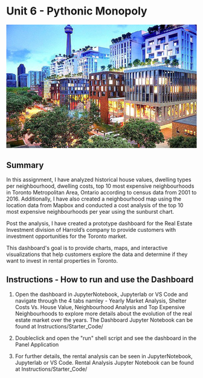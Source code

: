 # Unit 6 - Pythonic Monopoly

![Toronto at night](Instructions/Images/real-estate-in-toronto.jpg)

## Summary

In this assignment, I have analyzed historical house values, dwelling types per neighbourhood, dwelling costs, top 10 most expensive neighbourhoods in Toronto Metropolitan Area, Ontario according to census data from 2001 to 2016. Additionally, I have also created a neighbourhood map using the location data from Mapbox and conducted a cost analysis of the top 10 most expensive neighbourhoods per year using the sunburst chart.

Post the analysis, I have created a prototype dashboard for the Real Estate Investment division of Harrold’s company to provide customers with investment opportunities for the Toronto market. 

This dashboard's goal is to provide charts, maps, and interactive visualizations that help customers explore the data and determine if they want to invest in rental properties in Toronto.


## Instructions - How to run and use the Dashboard

1. Open the dashboard in JupyterNotebook, Jupyterlab or VS Code and navigate through the 4 tabs namley - Yearly Market Analysis, Shelter Costs Vs. House Value, Neighbourhood Analysis and Top Expensive Neighbourhoods to explore more details about the evolution of the real estate market over the years. The Dashboard Jupyter Notebook can be found at Instructions/Starter_Code/

2. Doubleclick and open the "run" shell script and see the dashboard in the Panel Application

3. For further details, the rental analysis can be seen in JupyterNotebook, Jupyterlab or VS Code. Rental Analysis Jupyter Notebook can be found at Instructions/Starter_Code/
